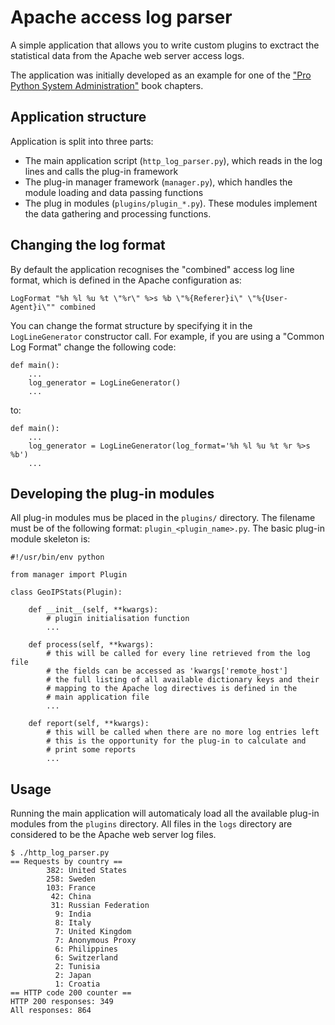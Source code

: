 Apache access log parser
========================

A simple application that allows you to write custom plugins to exctract the 
statistical data from the Apache web server access logs.

The application was initially developed as an example for one of the 
["Pro Python System Administration"](http://apress.com/book/view/9781430226055) book chapters.

Application structure
---------------------

Application is split into three parts:

* The main application script (`http_log_parser.py`), which reads in the log lines
  and calls the plug-in framework
* The plug-in manager framework (`manager.py`), which handles the module loading
  and data passing functions
* The plug in modules (`plugins/plugin_*.py`). These modules implement the data
  gathering and processing functions.

Changing the log format
-----------------------

By default the application recognises the "combined" access log line format, which
is defined in the Apache configuration as:

    LogFormat "%h %l %u %t \"%r\" %>s %b \"%{Referer}i\" \"%{User-Agent}i\"" combined
 
You can change the format structure by specifying it in the `LogLineGenerator`
constructor call. For example, if you are using a "Common Log Format" change
the following code:

    def main():
        ...
        log_generator = LogLineGenerator()
        ...

to:

    def main():
        ...
        log_generator = LogLineGenerator(log_format='%h %l %u %t %r %>s %b')
        ...

Developing the plug-in modules
------------------------------

All plug-in modules mus be placed in the `plugins/` directory. The filename
must be of the following format: `plugin_<plugin_name>.py`. The basic plug-in
module skeleton is:

    #!/usr/bin/env python
    
    from manager import Plugin
    
    class GeoIPStats(Plugin):
    
        def __init__(self, **kwargs):
            # plugin initialisation function
            ...
    
        def process(self, **kwargs):
            # this will be called for every line retrieved from the log file
            # the fields can be accessed as 'kwargs['remote_host']
            # the full listing of all available dictionary keys and their
            # mapping to the Apache log directives is defined in the
            # main application file
            ...

        def report(self, **kwargs):
            # this will be called when there are no more log entries left
            # this is the opportunity for the plug-in to calculate and
            # print some reports
            ...

Usage
-----

Running the main application will automaticaly load all the available plug-in
modules from the `plugins` directory. All files in the `logs` directory
are considered to be the Apache web server log files.

    $ ./http_log_parser.py 
    == Requests by country ==
            382: United States
            258: Sweden
            103: France
             42: China
             31: Russian Federation
              9: India
              8: Italy
              7: United Kingdom
              7: Anonymous Proxy
              6: Philippines
              6: Switzerland
              2: Tunisia
              2: Japan
              1: Croatia
    == HTTP code 200 counter ==
    HTTP 200 responses: 349
    All responses: 864


